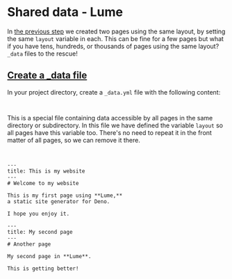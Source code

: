 # Shared data - Lume
In [the previous step](https://lume.land/docs/getting-started/reuse-layouts/) we created two pages using the same layout, by setting the same `layout` variable in each. This can be fine for a few pages but what if you have tens, hundreds, or thousands of pages using the same layout? `_data` files to the rescue!

[Create a \_data file](#create-a-_data-file)
--------------------------------------------

In your project directory, create a `_data.yml` file with the following content:

```


```


This is a special file containing data accessible by all pages in the same directory or subdirectory. In this file we have defined the variable `layout` so all pages have this variable too. There's no need to repeat it in the front matter of all pages, so we can remove it there.

```


```


```
---
title: This is my website
---
# Welcome to my website

This is my first page using **Lume,**
a static site generator for Deno.

I hope you enjoy it.

```


```
---
title: My second page
---
# Another page

My second page in **Lume**.

This is getting better!

```
